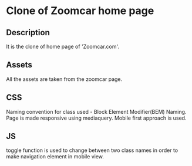 # Clone of Zoomcar home page

## Description 

It is the clone of home page of 'Zoomcar.com'.

## Assets

All the assets are taken from the zoomcar page.

## CSS

Naming convention for class used - Block Element Modifier(BEM) Naming.
Page is made responsive using mediaquery.
Mobile first approach is used.

## JS

toggle function is used to change between two class names in order to make navigation element in mobile view.
